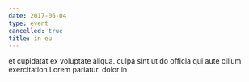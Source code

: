 ```yaml
---
date: 2017-06-04
type: event
cancelled: true
title: in eu
---
```

et cupidatat ex voluptate aliqua. culpa sint ut do officia qui aute cillum exercitation Lorem pariatur. dolor in